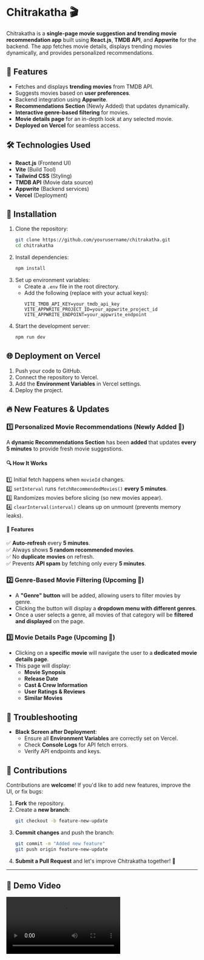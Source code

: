 # **Chitrakatha** 🎬  

Chitrakatha is a **single-page movie suggestion and trending movie recommendation app** built using **React.js**, **TMDB API**, and **Appwrite** for the backend. The app fetches movie details, displays trending movies dynamically, and provides personalized recommendations.  

## 🚀 **Features**  
- Fetches and displays **trending movies** from TMDB API.  
- Suggests movies based on **user preferences**.  
- Backend integration using **Appwrite**.  
- **Recommendations Section** (Newly Added) that updates dynamically.  
- **Interactive genre-based filtering** for movies.  
- **Movie details page** for an in-depth look at any selected movie.  
- **Deployed on Vercel** for seamless access.  

## 🛠️ **Technologies Used**  
- **React.js** (Frontend UI)  
- **Vite** (Build Tool)  
- **Tailwind CSS** (Styling)  
- **TMDB API** (Movie data source)  
- **Appwrite** (Backend services)  
- **Vercel** (Deployment)  

## 📌 **Installation**  
1. Clone the repository:  
   ```sh
   git clone https://github.com/yourusername/chitrakatha.git
   cd chitrakatha
   ```  
2. Install dependencies:  
   ```sh
   npm install
   ```  
3. Set up environment variables:  
   - Create a `.env` file in the root directory.  
   - Add the following (replace with your actual keys):  
     ```env
     VITE_TMDB_API_KEY=your_tmdb_api_key
     VITE_APPWRITE_PROJECT_ID=your_appwrite_project_id
     VITE_APPWRITE_ENDPOINT=your_appwrite_endpoint
     ```  
4. Start the development server:  
   ```sh
   npm run dev
   ```  

## 🌐 **Deployment on Vercel**  
1. Push your code to GitHub.  
2. Connect the repository to Vercel.  
3. Add the **Environment Variables** in Vercel settings.  
4. Deploy the project.  

## 🔥 **New Features & Updates**  
### **1️⃣ Personalized Movie Recommendations (Newly Added 🎉)**  
A **dynamic Recommendations Section** has been **added** that updates **every 5 minutes** to provide fresh movie suggestions.  

#### 🔍 **How It Works**  
1️⃣ Initial fetch happens when `movieId` changes.  
2️⃣ `setInterval` runs `fetchRecommendedMovies()` **every 5 minutes**.  
3️⃣ Randomizes movies before slicing (so new movies appear).  
4️⃣ `clearInterval(interval)` cleans up on unmount (prevents memory leaks).  

#### 🚀 **Features**  
✅ **Auto-refresh** every **5 minutes**.  
✅ Always shows **5 random recommended movies**.  
✅ No **duplicate movies** on refresh.  
✅ Prevents **API spam** by fetching only every **5 minutes**.  

### **2️⃣ Genre-Based Movie Filtering (Upcoming 🚧)**  
- A **"Genre" button** will be added, allowing users to filter movies by genre.  
- Clicking the button will display a **dropdown menu with different genres**.  
- Once a user selects a genre, all movies of that category will be **filtered and displayed** on the page.  

### **3️⃣ Movie Details Page (Upcoming 🚧)**  
- Clicking on a **specific movie** will navigate the user to a **dedicated movie details page**.  
- This page will display:
  - **Movie Synopsis**  
  - **Release Date**  
  - **Cast & Crew Information**  
  - **User Ratings & Reviews**  
  - **Similar Movies**  

## 🐞 **Troubleshooting**  
- **Black Screen after Deployment**:  
  - Ensure all **Environment Variables** are correctly set on Vercel.  
  - Check **Console Logs** for API fetch errors.  
  - Verify API endpoints and keys.  

## 🤝 **Contributions**  
Contributions are **welcome**! If you'd like to add new features, improve the UI, or fix bugs:  
1. **Fork** the repository.  
2. Create a **new branch**:  
   ```sh
   git checkout -b feature-new-update
   ```  
3. **Commit changes** and push the branch:  
   ```sh
   git commit -m "Added new feature"
   git push origin feature-new-update
   ```  
4. **Submit a Pull Request** and let's improve Chitrakatha together! 🚀  

---
## 🎥 Demo Video  
![Watch the Demo](src/assets/chitrakatha-demo.mp4)  
